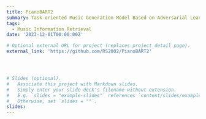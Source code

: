 ```yaml
---
title: PianoBART2
summary: Task-oriented Music Generation Model Based on Adversarial Learning
tags:
  - Music Information Retrieval
date: '2023-12-01T00:00:00Z'

# Optional external URL for project (replaces project detail page).
external_link: 'https://github.com/RS2002/PianoBART2'




# Slides (optional).
#   Associate this project with Markdown slides.
#   Simply enter your slide deck's filename without extension.
#   E.g. `slides = "example-slides"` references `content/slides/example-slides.md`.
#   Otherwise, set `slides = ""`.
slides: 
---
```


